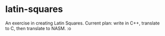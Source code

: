 # latin-squares
An exercise in creating Latin Squares.
Current plan: write in C++, translate to C, then translate to NASM. :o 
